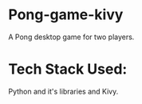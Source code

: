 # Pong-game-kivy
A Pong desktop game for two players.
# Tech Stack Used:
Python and it's libraries and Kivy.
